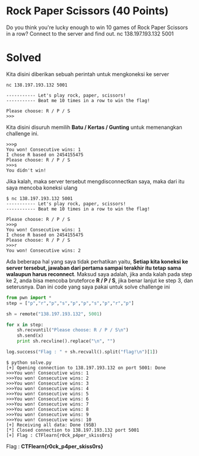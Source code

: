 # Rock Paper Scissors (40 Points)
Do you think you're lucky enough to win 10 games of Rock Paper Scissors in a row? Connect to the server and find out. nc 138.197.193.132 5001
# Solved
Kita disini diberikan sebuah perintah untuk mengkoneksi ke server
```
nc 138.197.193.132 5001
```
```
----------- Let's play rock, paper, scissors!
----------- Beat me 10 times in a row to win the flag!

Please choose: R / P / S
>>>
```
Kita disini disuruh memilih <b>Batu / Kertas / Gunting</b> untuk memenangkan challenge ini.
```
>>>p
You won! Consecutive wins: 1
I chose R based on 2454155475
Please choose: R / P / S
>>>s
You didn't win!
```
Jika kalah, maka server tersebut mengdisconnectkan saya, maka dari itu saya mencoba koneksi ulang
```
$ nc 138.197.193.132 5001
----------- Let's play rock, paper, scissors!
----------- Beat me 10 times in a row to win the flag!

Please choose: R / P / S
>>>p
You won! Consecutive wins: 1
I chose R based on 2454155475
Please choose: R / P / S
>>>r
You won! Consecutive wins: 2
```
Ada beberapa hal yang saya tidak perhatikan yaitu, <b>Setiap kita koneksi ke server tersebut, jawaban dari pertama sampai terakhir itu tetap sama walaupun harus reconnect</b>. Maksud saya adalah, jika anda kalah pada step ke 2, anda bisa mencoba bruteforce <b>R / P / S</b>, jika benar lanjut ke step 3, dan seterusnya. Dan ini code yang saya pakai untuk solve challenge ini
```python
from pwn import *
step = ["p","r","p","s","p","p","s","p","r","p"]

sh = remote("138.197.193.132", 5001)

for x in step:
    sh.recvuntil("Please choose: R / P / S\n")
    sh.send(x)
    print sh.recvline().replace("\n", "")

log.success("Flag : " + sh.recvall().split("flag!\n")[1])
```
```
$ python solve.py
[+] Opening connection to 138.197.193.132 on port 5001: Done
>>>You won! Consecutive wins: 1
>>>You won! Consecutive wins: 2
>>>You won! Consecutive wins: 3
>>>You won! Consecutive wins: 4
>>>You won! Consecutive wins: 5
>>>You won! Consecutive wins: 6
>>>You won! Consecutive wins: 7
>>>You won! Consecutive wins: 8
>>>You won! Consecutive wins: 9
>>>You won! Consecutive wins: 10
[+] Receiving all data: Done (95B)
[*] Closed connection to 138.197.193.132 port 5001
[+] Flag : CTFlearn{r0ck_p4per_skiss0rs}
```
Flag : <b>CTFlearn{r0ck_p4per_skiss0rs}</b>